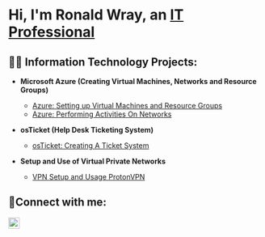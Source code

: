 <h1>Hi, I'm Ronald Wray, an <a href="https://linkedin.com/in/Josh">IT Professional</a></h1>

<h2>👨‍💻 Information Technology Projects:</h2>

- <b>Microsoft Azure (Creating Virtual Machines, Networks and Resource Groups)</b>
  - [Azure: Setting up Virtual Machines and Resource Groups](https://github.com/ronaldwray/Setting-up-Virtual-Machines-Resource-Groups)
  - [Azure: Performing Activities On Networks](https://github.com/ronaldwray/Performing-Activities-On-Networks)
    
- <b>osTicket (Help Desk Ticketing System)</b>
  - [osTicket: Creating A Ticket System](https://github.com/ronaldwray/creating-a-ticket-system)

- <b>Setup and Use of Virtual Private Networks</b>
  - [VPN Setup and Usage ProtonVPN](https://github.com/ronaldwray/configure-ad)

<h2>🤳Connect with me:</h2>

[<img align="left" alt="Ronald | LinkedIn" width="22px" src="https://cdn.jsdelivr.net/npm/simple-icons@v3/icons/linkedin.svg" />][linkedin]



[linkedin]: https://www.linkedin.com/in/ronald-wray-a403a241/
